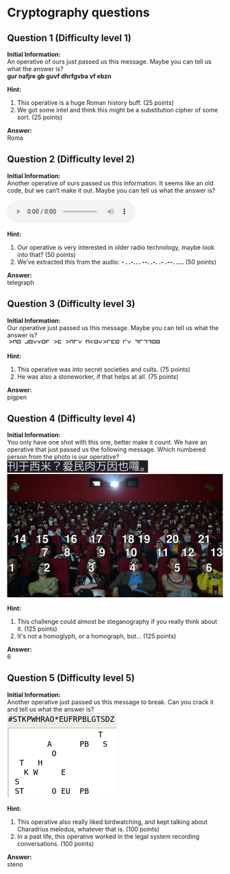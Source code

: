 # Cryptography questions

## Question 1 (Difficulty level 1)
**Initial Information:**  
An operative of ours just passed us this message. Maybe you can tell us what the answer is?  
**gur nafjre gb guvf dhrfgvba vf ebzn**

**Hint:**  
1.	This operative is a huge Roman history buff. (25 points)
2.	We got some intel and think this might be a substitution cipher of some sort. (25 points)

**Answer:**  
Roma

## Question 2 (Difficulty level 2)
**Initial Information:**    
Another operative of ours passed us this information. It seems like an old code, but we can’t make it out. Maybe you can tell us what the answer is?

![Crypto2.wav](Crypto2.wav)

**Hint:**  
1.	Our operative is very interested in older radio technology, maybe look into that? (50 points)
2.	We’ve extracted this from the audio: **- . .-.. . --. .-. .- .--. ....** (50 points)

**Answer:**  
telegraph

## Question 3 (Difficulty level 3)
**Initial Information:**  
Our operative just passed us this message. Maybe you can tell us what the answer is?  
 ![Crypto3 image](Crypto3.png)

**Hint:**  
1.	This operative was into secret societies and cults. (75 points)
2.	He was also a stoneworker, if that helps at all. (75 points)

**Answer:**  
pigpen

## Question 4 (Difficulty level 4)
**Initial Information:**  
You only have one shot with this one, better make it count. We have an operative that just passed us the following message. Which numbered person from the photo is our operative?  
![Crypto4 image](Crypto4.png)
![Crypto4a image](Crypto4a.jpg)

**Hint:**  
1.	This challenge could almost be steganography if you really think about it. (125 points)
2.	It's not a homoglyph, or a homograph, but... (125 points)

**Answer:**  
6

## Question 5 (Difficulty level 5)
**Initial Information:**  
Another operative just passed us this message to break. Can you crack it and tell us what the answer is?  
![Crypto5 image](Crypto5.png)

**Hint:**  
1.	This operative also really liked birdwatching, and kept talking about Charadrius melodus, whatever that is. (100 points)
2.	In a past life, this operative worked in the legal system recording conversations. (100 points)

**Answer:**  
steno
